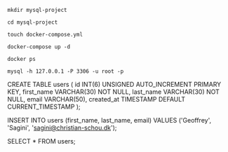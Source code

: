 `mkdir mysql-project`

`cd mysql-project`

`touch docker-compose.yml`

`docker-compose up -d`

`docker ps`

`mysql -h 127.0.0.1 -P 3306 -u root -p`

CREATE TABLE users (
    id INT(6) UNSIGNED AUTO_INCREMENT PRIMARY KEY,
    first_name VARCHAR(30) NOT NULL,
    last_name VARCHAR(30) NOT NULL,
    email VARCHAR(50),
    created_at TIMESTAMP DEFAULT CURRENT_TIMESTAMP
);

INSERT INTO users (first_name, last_name, email)
VALUES ('Geoffrey', 'Sagini', 'sagini@christian-schou.dk');

SELECT * FROM users;
